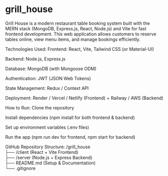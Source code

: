 # grill_house
Grill House is a modern restaurant table booking system built with the MERN stack (MongoDB, Express.js, React, Node.js) and Vite for fast frontend development. This web application allows customers to reserve tables online, view menu items, and manage bookings efficiently.

Technologies Used:
Frontend: React, Vite, Tailwind CSS (or Material-UI)

Backend: Node.js, Express.js

Database: MongoDB (with Mongoose ODM)

Authentication: JWT (JSON Web Tokens)

State Management: Redux / Context API

Deployment: Render / Vercel / Netlify (Frontend) + Railway / AWS (Backend)

How to Run:
Clone the repository

Install dependencies (npm install for both frontend & backend)

Set up environment variables (.env files)

Run the app (npm run dev for frontend, npm start for backend)

GitHub Repository Structure:
/grill_house  
├── /client (React + Vite Frontend)  
├── /server (Node.js + Express Backend)  
├── README.md (Setup & Documentation)  
└── .gitignore  
